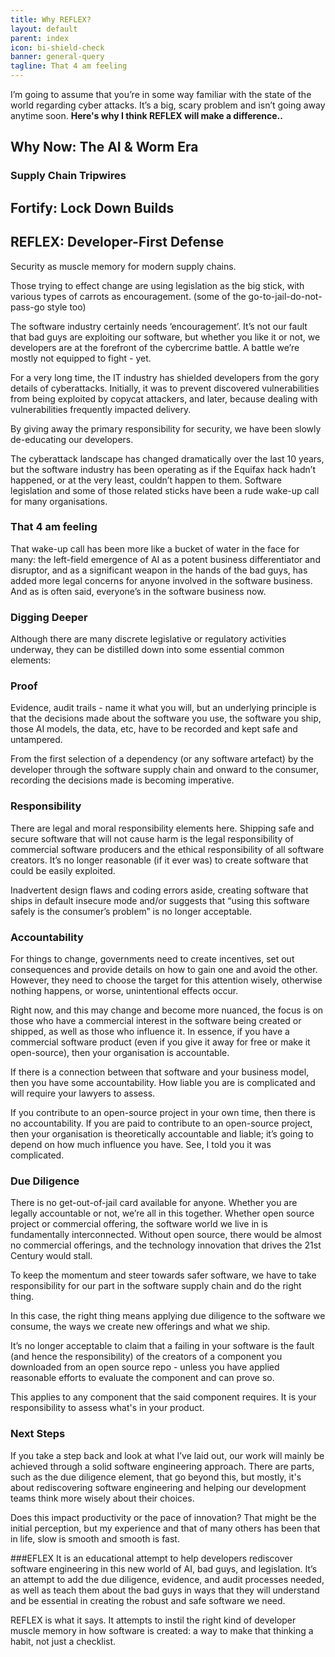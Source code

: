 ```yaml
---
title: Why REFLEX?
layout: default
parent: index
icon: bi-shield-check
banner: general-query
tagline: That 4 am feeling
---
```


I’m going to assume that you’re in some way familiar with the state of the world regarding cyber attacks. It’s a big, scary problem and isn’t going away anytime soon. **Here's why I think REFLEX will make a difference..**

<h2 class="hdr-graded">Why Now: The AI & Worm Era</h2>

<h3 class="hdr-pill">Supply Chain Tripwires</h3>

<h2 class="hdr-graded-img" style="--hdr-img:url('/assets/images/banners/general-author.png')">
  Fortify: Lock Down Builds
</h2>

<div class="hdr-bleed">
  <div class="container">
    <h2>REFLEX: Developer-First Defense</h2>
    <p class="sub">Security as muscle memory for modern supply chains.</p>
  </div>
</div>



Those trying to effect change are using legislation as the big stick, with various types of carrots as encouragement. (some of the go-to-jail-do-not-pass-go style too)

The software industry certainly needs ‘encouragement’. It’s not our fault that bad guys are exploiting our software, but whether you like it or not, we developers are at the forefront of the cybercrime battle. A battle we’re mostly not equipped to fight - yet.

For a very long time, the IT industry has shielded developers from the gory details of cyberattacks. Initially, it was to prevent discovered vulnerabilities from being exploited by copycat attackers, and later, because dealing with vulnerabilities frequently impacted delivery.

By giving away the primary responsibility for security, we have been slowly de-educating our developers.

The cyberattack landscape has changed dramatically over the last 10 years, but the software industry has been operating as if the Equifax hack hadn’t happened, or at the very least, couldn’t happen to them. Software legislation and some of those related sticks have been a rude wake-up call for many organisations.


### That 4 am feeling 
That wake-up call has been more like a bucket of water in the face for many: the left-field emergence of AI as a potent business differentiator and disruptor, and as a significant weapon in the hands of the bad guys, has added more legal concerns for anyone involved in the software business. And as is often said, everyone’s in the software business now.

### Digging Deeper
Although there are many discrete legislative or regulatory activities underway, they can be distilled down into some essential common elements:

### Proof
Evidence, audit trails - name it what you will, but an underlying principle is that the decisions made about the software you use, the software you ship, those AI models, the data, etc, have to be recorded and kept safe and untampered.

From the first selection of a dependency (or any software artefact) by the developer through the software supply chain and onward to the consumer, recording the decisions made is becoming imperative.

### Responsibility
There are legal and moral responsibility elements here. Shipping safe and secure software that will not cause harm is the legal responsibility of commercial software producers and the ethical responsibility of all software creators. It’s no longer reasonable (if it ever was) to create software that could be easily exploited.

Inadvertent design flaws and coding errors aside, creating software that ships in default insecure mode and/or suggests that “using this software safely is the consumer’s problem” is no longer acceptable.

### Accountability
For things to change, governments need to create incentives, set out consequences and provide details on how to gain one and avoid the other. However, they need to choose the target for this attention wisely, otherwise nothing happens, or worse, unintentional effects occur.

Right now, and this may change and become more nuanced, the focus is on those who have a commercial interest in the software being created or shipped, as well as those who influence it. In essence, if you have a commercial software product (even if you give it away for free or make it open-source), then your organisation is accountable.

If there is a connection between that software and your business model, then you have some accountability. How liable you are is complicated and will require your lawyers to assess.

If you contribute to an open-source project in your own time, then there is no accountability. If you are paid to contribute to an open-source project, then your organisation is theoretically accountable and liable; it’s going to depend on how much influence you have. See, I told you it was complicated.

### Due Diligence
There is no get-out-of-jail card available for anyone. Whether you are legally accountable or not, we’re all in this together. Whether open source project or commercial offering, the software world we live in is fundamentally interconnected. Without open source, there would be almost no commercial offerings, and the technology innovation that drives the 21st Century would stall.

To keep the momentum and steer towards safer software, we have to take responsibility for our part in the software supply chain and do the right thing.

In this case, the right thing means applying due diligence to the software we consume, the ways we create new offerings and what we ship.

It’s no longer acceptable to claim that a failing in your software is the fault (and hence the responsibility) of the creators of a component you downloaded from an open source repo - unless you have applied reasonable efforts to evaluate the component and can prove so.

This applies to any component that the said component requires. It is your responsibility to assess what's in your product.

### Next Steps
If you take a step back and look at what I’ve laid out, our work will mainly be achieved through a solid software engineering approach. There are parts, such as the due diligence element, that go beyond this, but mostly, it's about rediscovering software engineering and helping our development teams think more wisely about their choices.

Does this impact productivity or the pace of innovation? That might be the initial perception, but my experience and that of many others has been that in life, slow is smooth and smooth is fast.

###EFLEX
It is an educational attempt to help developers rediscover software engineering in this new world of AI, bad guys, and legislation. It’s an attempt to add the due diligence, evidence, and audit processes needed, as well as teach them about the bad guys in ways that they will understand and be essential in creating the robust and safe software we need.

REFLEX is what it says. It attempts to instil the right kind of developer muscle memory in how software is created: a way to make that thinking a habit, not just a checklist.
